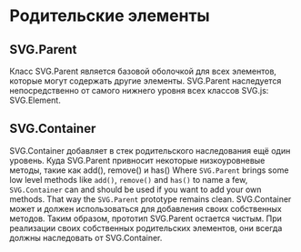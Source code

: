 # Родительские элементы

## SVG.Parent

Класс SVG.Parent является базовой оболочкой для всех элементов, которые могут содержать другие элементы. SVG.Parent наследуется непосредственно от самого нижнего уровня всех классов SVG.js: SVG.Element. 

## SVG.Container
SVG.Container добавляет в стек родительского наследования ещё один уровень. Куда SVG.Parent привносит некоторые низкоуровневые методы, такие как add(), remove() и has() Where `SVG.Parent` brings some low level methods like `add()`, `remove()` and `has()` to name a few, `SVG.Container` can and should be used if you want to add your own methods. That way the `SVG.Parent` prototype remains clean. SVG.Container может и должен использоваться для добавления своих собственных методов. Таким образом, прототип SVG.Parent остается чистым. При реализации своих собственных родительских элементов, они всегда должны наследовать от SVG.Container.